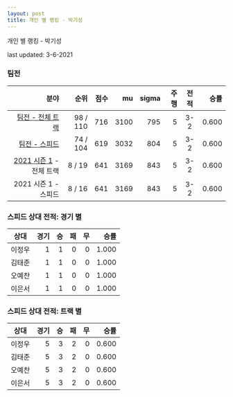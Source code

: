 ```yaml
---
layout: post
title: 개인 별 랭킹 - 박기성
---
```



개인 별 랭킹 - 박기성


last updated: 3-6-2021


### 팀전

| 분야 | 순위 | 점수 | mu | sigma | 주행 | 전적 | 승률 |
|---:|---:|---:|---:|---:|---:|:---:|---:|
| [팀전 - 전체 트랙](../team-full) | 98 / 110 | 716 | 3100 | 795 | 5 | 3-2 | 0.600 |
| [팀전 - 스피드](../team-speed) | 74 / 104 | 619 | 3032 | 804 | 5 | 3-2 | 0.600 |
| [2021 시즌 1](../teams-t2021_1) - 전체 트랙 | 8 / 19 | 641 | 3169 | 843 | 5 | 3-2 | 0.600 |
| 2021 시즌 1 - 스피드 | 8 / 16 | 641 | 3169 | 843 | 5 | 3-2 | 0.600 |

### 스피드 상대 전적: 경기 별

| 상대 | 경기 | 승 | 패 | 무 | 승률 |
|:---:|---:|---:|---:|---:|---:|
| 이정우 | 1 | 1 | 0 | 0 | 1.000 |
| 김태준 | 1 | 1 | 0 | 0 | 1.000 |
| 오예찬 | 1 | 1 | 0 | 0 | 1.000 |
| 이은서 | 1 | 1 | 0 | 0 | 1.000 |

### 스피드 상대 전적: 트랙 별

| 상대 | 경기 | 승 | 패 | 무 | 승률 |
|:---:|---:|---:|---:|---:|---:|
| 이정우 | 5 | 3 | 2 | 0 | 0.600 |
| 김태준 | 5 | 3 | 2 | 0 | 0.600 |
| 오예찬 | 5 | 3 | 2 | 0 | 0.600 |
| 이은서 | 5 | 3 | 2 | 0 | 0.600 |
